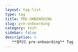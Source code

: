 ```yaml
---
layout: tag-list
type: tag
title: PRE-ONBOARDING
slug: pre-onboarding
category: tech
sidebar: false
description: >
   **원티드 pre-onboarding** Tag
---
```

